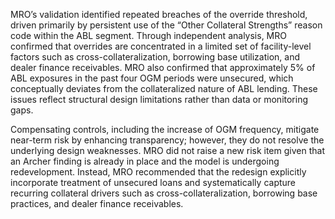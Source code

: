 MRO’s validation identified repeated breaches of the override threshold, driven primarily by persistent use of the “Other Collateral Strengths” reason code within the ABL segment. Through independent analysis, MRO confirmed that overrides are concentrated in a limited set of facility-level factors such as cross-collateralization, borrowing base utilization, and dealer finance receivables. MRO also confirmed that approximately 5% of ABL exposures in the past four OGM periods were unsecured, which conceptually deviates from the collateralized nature of ABL lending. These issues reflect structural design limitations rather than data or monitoring gaps.

Compensating controls, including the increase of OGM frequency, mitigate near-term risk by enhancing transparency; however, they do not resolve the underlying design weaknesses. MRO did not raise a new risk item given that an Archer finding is already in place and the model is undergoing redevelopment. Instead, MRO recommended that the redesign explicitly incorporate treatment of unsecured loans and systematically capture recurring collateral drivers such as cross-collateralization, borrowing base practices, and dealer finance receivables.
